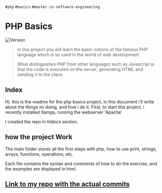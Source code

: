 `#php` `#basics` `#master-in-software-engineering`

# PHP Basics <!-- omit in toc -->

<p>
  <img alt="Version" src="https://img.shields.io/badge/version-1.0-blue.svg?cacheSeconds=2592000" />
</p>

> In this project you will learn the basic notions of the famous PHP language which is so used in the world of web development.
>
> What distinguishes PHP from other languages ​​such as Javascript is that the code is executed on the server, generating HTML and sending it to the client.

## Index <!-- omit in toc -->

Hi, this is the readme for the php basics project, in this document i'll write about the things im doing, and how i do it.
First, to start this project, i recently installed Xampp, running the webserver 'Apache'

I created the repo in htdocs section.

<h2> how the project Work</h2>

The main folder stores all the first steps with php, how to use print, strings, arrays, functions, operations, etc.

Each file contains the syntax and comments of how to do the exercise, and the examples are displayed in html.

<h2><a href="https://github.com/LuisMM24/PHP_basics">Link to my repo with the actual commits</a></h2>
